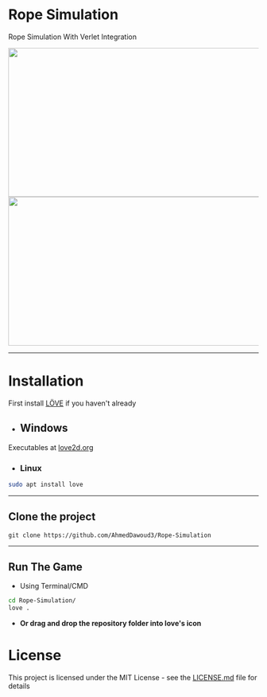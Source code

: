 # Rope Simulation
Rope Simulation With Verlet Integration


<img src="https://user-images.githubusercontent.com/68483546/134592281-f41b4be8-9cc8-42db-bc69-7b9c0fce94d2.gif" width="535" height="299"/>
<img src="https://user-images.githubusercontent.com/68483546/134592301-e0ec3cdd-b896-4d2d-8bea-a4de78014da7.gif" width="535" height="299"/>

----

# Installation
First install [LÖVE](https://love2d.org/) if you haven't already

* ## Windows
Executables at [love2d.org](https://love2d.org/)

* ### Linux
```bash
sudo apt install love
```
---
## Clone the project
```
git clone https://github.com/AhmedDawoud3/Rope-Simulation
```
---
## Run The Game
* Using Terminal/CMD
 ```bash
cd Rope-Simulation/
love .
```

* **Or drag and drop the repository folder into love's icon**

# License

This project is licensed under the MIT License - see the [LICENSE.md](https://github.com/AhmedDawoud3/Rope-Simulation/blob/main/LICENSE) file for details

